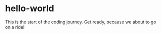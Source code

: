 # hello-world
This is the start of the coding journey. Get ready, because we about to go on a ride! 

